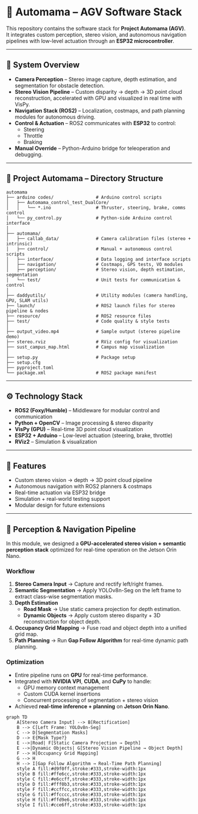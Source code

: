 # 🚙 Automama – AGV Software Stack

This repository contains the software stack for **Project Automama (AGV)**.  
It integrates custom perception, stereo vision, and autonomous navigation pipelines with low-level actuation through an **ESP32 microcontroller**.

---

## 🧩 System Overview

- **Camera Perception** – Stereo image capture, depth estimation, and segmentation for obstacle detection.
- **Stereo Vision Pipeline** – Custom disparity → depth → 3D point cloud reconstruction, accelerated with GPU and visualized in real time with VisPy.
- **Navigation Stack (ROS2)** – Localization, costmaps, and path planning modules for autonomous driving.
- **Control & Actuation** – ROS2 communicates with **ESP32** to control:
  - Steering  
  - Throttle  
  - Braking  
- **Manual Override** – Python-Arduino bridge for teleoperation and debugging.

---

## 📂 Project Automama – Directory Structure

```text
automama
├── arduino codes/                # Arduino control scripts
│   ├── Automama_control_test_DualCore/
│   │   └── *.ino                 # Thruster, steering, brake, comms control
│   └── py_control.py             # Python-side Arduino control interface
│
├── automama/
│   ├── callab_data/              # Camera calibration files (stereo + intrinsic)
│   ├── control/                  # Manual + autonomous control scripts
│   ├── interface/                # Data logging and interface scripts
│   ├── navigation/               # Costmaps, GPS tests, VO modules
│   ├── perception/               # Stereo vision, depth estimation, segmentation
│   └── test/                     # Unit tests for communication & control
│
├── daddyutils/                   # Utility modules (camera handling, GPU, SLAM utils)
├── launch/                       # ROS2 launch files for stereo pipeline & nodes
├── resource/                     # ROS2 resource files
├── test/                         # Code quality & style tests
│
├── output_video.mp4              # Sample output (stereo pipeline demo)
├── stereo.rviz                   # RViz config for visualization
├── sust_campus_map.html          # Campus map visualization
│
├── setup.py                      # Package setup
├── setup.cfg
├── pyproject.toml
└── package.xml                   # ROS2 package manifest
```

---
## ⚙️ Technology Stack

- **ROS2 (Foxy/Humble)** – Middleware for modular control and communication  
- **Python + OpenCV** – Image processing & stereo disparity  
- **VisPy (GPU)** – Real-time 3D point cloud visualization  
- **ESP32 + Arduino** – Low-level actuation (steering, brake, throttle)  
- **RViz2** – Simulation & visualization  

---

## 🚀 Features

- Custom stereo vision → depth → 3D point cloud pipeline  
- Autonomous navigation with ROS2 planners & costmaps  
- Real-time actuation via ESP32 bridge  
- Simulation + real-world testing support  
- Modular design for future extensions  

---
## 🧠 Perception & Navigation Pipeline

In this module, we designed a **GPU-accelerated stereo vision + semantic perception stack** optimized for real-time operation on the Jetson Orin Nano.

### Workflow

1. **Stereo Camera Input** → Capture and rectify left/right frames.  
2. **Semantic Segmentation** → Apply YOLOv8n-Seg on the left frame to extract class-wise segmentation masks.  
3. **Depth Estimation**  
   - **Road Mask** → Use static camera projection for depth estimation.  
   - **Dynamic Objects** → Apply custom stereo disparity + 3D reconstruction for object depth.  
4. **Occupancy Grid Mapping** → Fuse road and object depth into a unified grid map.  
5. **Path Planning** → Run **Gap Follow Algorithm** for real-time dynamic path planning.  

### Optimization

- Entire pipeline runs on **GPU** for real-time performance.  
- Integrated with **NVIDIA VPI**, **CUDA**, and **CuPy** to handle:  
  - GPU memory context management  
  - Custom CUDA kernel insertions  
  - Concurrent processing of segmentation + stereo vision  
- Achieved **real-time inference + planning** on **Jetson Orin Nano**.


```mermaid
graph TD
    A[Stereo Camera Input] --> B[Rectification]
    B --> C[Left Frame: YOLOv8n-Seg]
    C --> D[Segmentation Masks]
    D --> E{Mask Type?}
    E -->|Road| F[Static Camera Projection → Depth]
    E -->|Dynamic Objects| G[Stereo Vision Pipeline → Object Depth]
    F --> H[Occupancy Grid Mapping]
    G --> H
    H --> I[Gap Follow Algorithm → Real-Time Path Planning]
    style A fill:#d9f0ff,stroke:#333,stroke-width:1px
    style B fill:#ffe6cc,stroke:#333,stroke-width:1px
    style C fill:#e6ccff,stroke:#333,stroke-width:1px
    style D fill:#fff0b3,stroke:#333,stroke-width:1px
    style F fill:#ccffcc,stroke:#333,stroke-width:1px
    style G fill:#ffcccc,stroke:#333,stroke-width:1px
    style H fill:#ffd9e6,stroke:#333,stroke-width:1px
    style I fill:#cce6ff,stroke:#333,stroke-width:1px
```
